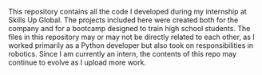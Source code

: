 This repository contains all the code I developed during my internship at Skills Up Global. The projects included here were created both for the company and for a bootcamp designed to train high school students. The files in this repository may or may not be directly related to each other, as I worked primarily as a Python developer but also took on responsibilities in robotics. Since I am currently an intern, the contents of this repo may continue to evolve as I upload more work.
